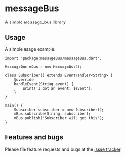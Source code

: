 # messageBus

A simple message_bus library

## Usage

A simple usage example:

    import 'package:messageBus/messageBus.dart';
    
    MessageBus mBus = new MessageBus();
    
    class Subscriber() extends EventHandler<String> {
        @override
        handleEvent(String event) {
            print('I got an event: $event');
        }
    }

    main() {
        Subscriber subscriber = new Subscriber();
        mBus.subscribe(String, subscriber);
        mBus.publish('Subscriber will get this');
    }

## Features and bugs

Please file feature requests and bugs at the [issue tracker][tracker].

[tracker]: http://example.com/issues/replaceme
